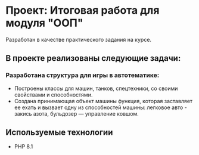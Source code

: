 # Проект: Итоговая работа для модуля "ООП"

Разработан в качестве практического задания на курсе.

## В проекте реализованы следующие задачи: 

### Разработана структура для игры в автотематике:

* Построены классы для машин, танков, спецтехники, со своими свойствами и способностями.
* Создана принимающая объект машины функция, которая заставляет ее ехать и вызвает одну из способностей машины: 
легковое авто - закись азота, бульдозер — управление ковшом.

## Используемые технологии

* PHP 8.1
